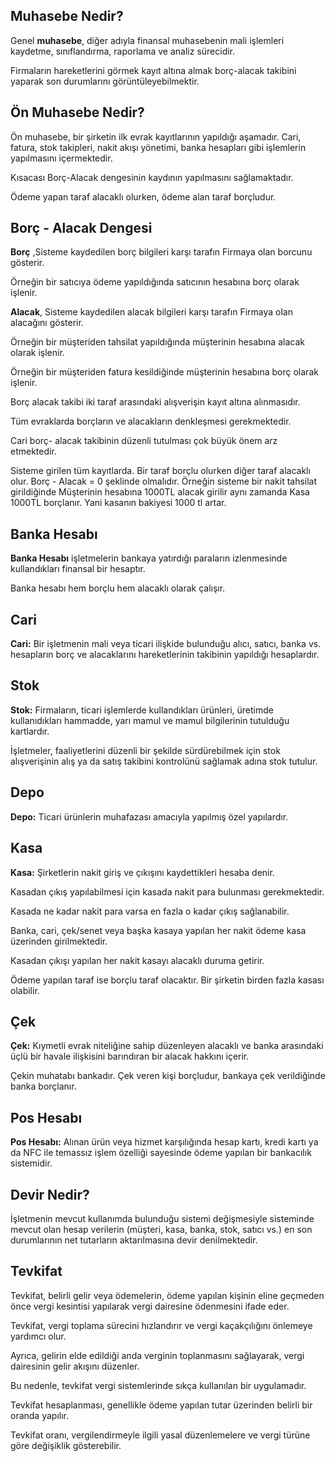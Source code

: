 ## Muhasebe Nedir? 

Genel **muhasebe**, diğer adıyla finansal muhasebenin mali işlemleri kaydetme, sınıflandırma, raporlama ve analiz sürecidir.

Firmaların hareketlerini görmek kayıt altına almak borç-alacak takibini yaparak son durumlarını görüntüleyebilmektir.

## Ön Muhasebe Nedir? 

Ön muhasebe, bir şirketin ilk evrak kayıtlarının yapıldığı aşamadır. Cari, fatura, stok takipleri, 
nakit akışı yönetimi, banka hesapları gibi işlemlerin yapılmasını içermektedir. 

Kısacası Borç-Alacak dengesinin kaydının yapılmasını sağlamaktadır. 

Ödeme yapan taraf alacaklı olurken, ödeme alan taraf borçludur.

## Borç - Alacak Dengesi

**Borç** ,Sisteme kaydedilen borç bilgileri karşı tarafın Firmaya olan borcunu gösterir. 

Örneğin bir satıcıya ödeme yapıldığında satıcının hesabına borç olarak işlenir.

**Alacak**, Sisteme kaydedilen alacak bilgileri karşı tarafın Firmaya olan alacağını gösterir. 

Örneğin bir müşteriden tahsilat yapıldığında müşterinin hesabına alacak olarak işlenir.

Örneğin bir müşteriden fatura kesildiğinde müşterinin hesabına borç olarak işlenir.

Borç alacak takibi iki taraf arasındaki alışverişin kayıt altına alınmasıdır. 

Tüm evraklarda borçların ve alacakların denkleşmesi gerekmektedir. 

Cari borç- alacak takibinin düzenli tutulması çok büyük önem arz etmektedir.

Sisteme girilen tüm kayıtlarda. Bir taraf borçlu olurken diğer taraf alacaklı olur. Borç - Alacak = 0 şeklinde olmalıdır. 
Örneğin sisteme bir nakit tahsilat girildiğinde Müşterinin hesabına 1000TL alacak girilir aynı zamanda Kasa 1000TL borçlanır. 
Yani kasanın bakiyesi 1000 tl artar.



## Banka Hesabı 

**Banka Hesabı** işletmelerin bankaya yatırdığı paraların izlenmesinde kullandıkları finansal bir hesaptır. 

Banka hesabı hem borçlu hem alacaklı olarak çalışır.

## Cari

**Cari:** Bir işletmenin mali veya ticari ilişkide bulunduğu alıcı, satıcı, banka vs. 
hesapların borç ve alacaklarını hareketlerinin takibinin yapıldığı hesaplardır.

## Stok

**Stok:** Firmaların, ticari işlemlerde kullandıkları ürünleri, üretimde kullanıdıkları hammadde, yarı mamul ve mamul bilgilerinin tutulduğu kartlardır.

İşletmeler, faaliyetlerini düzenli bir şekilde sürdürebilmek için stok alışverişinin alış ya da satış takibini kontrolünü sağlamak adına stok tutulur. 

## Depo

**Depo:** Ticari ürünlerin muhafazası amacıyla yapılmış özel yapılardır.

## Kasa

**Kasa:** Şirketlerin nakit giriş ve çıkışını kaydettikleri hesaba denir.

Kasadan çıkış yapılabilmesi için kasada nakit para bulunması gerekmektedir. 

Kasada ne kadar nakit para varsa en fazla o kadar çıkış sağlanabilir. 

Banka, cari, çek/senet veya başka kasaya yapılan her nakit ödeme kasa üzerinden girilmektedir. 

Kasadan çıkışı yapılan her nakit kasayı alacaklı duruma getirir. 

Ödeme yapılan taraf ise borçlu taraf olacaktır. Bir şirketin birden fazla kasası olabilir.

## Çek

**Çek:** Kıymetli evrak niteliğine sahip düzenleyen alacaklı ve banka arasındaki üçlü bir havale ilişkisini barındıran bir alacak hakkını içerir.

Çekin muhatabı bankadır. Çek veren kişi borçludur, bankaya çek verildiğinde banka borçlanır.

## Pos Hesabı

**Pos Hesabı:** Alınan ürün veya hizmet karşılığında hesap kartı, kredi kartı ya da NFC ile temassız 
işlem özelliği sayesinde ödeme yapılan bir bankacılık sistemidir.

## Devir Nedir? 

İşletmenin mevcut kullanımda bulunduğu sistemi değişmesiyle sisteminde mevcut olan hesap verilerin 
(müşteri, kasa, banka, stok, satıcı vs.) en son durumlarının net tutarların aktarılmasına devir denilmektedir.

## Tevkifat

Tevkifat, belirli gelir veya ödemelerin, ödeme yapılan kişinin eline geçmeden önce vergi kesintisi yapılarak vergi dairesine ödenmesini ifade eder. 

Tevkifat, vergi toplama sürecini hızlandırır ve vergi kaçakçılığını önlemeye yardımcı olur. 

Ayrıca, gelirin elde edildiği anda verginin toplanmasını sağlayarak, vergi dairesinin gelir akışını düzenler. 

Bu nedenle, tevkifat vergi sistemlerinde sıkça kullanılan bir uygulamadır.

Tevkifat hesaplanması, genellikle ödeme yapılan tutar üzerinden belirli bir oranda yapılır. 

Tevkifat oranı, vergilendirmeyle ilgili yasal düzenlemelere ve vergi türüne göre değişiklik gösterebilir.
